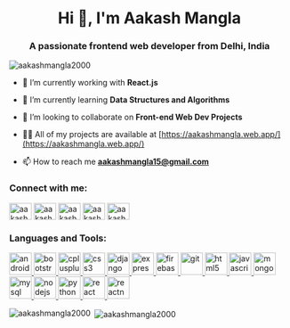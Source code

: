 <h1 align="center">Hi 👋, I'm Aakash Mangla</h1>
<h3 align="center">A passionate frontend web developer from Delhi, India</h3>

<p align="left"> <img src="https://komarev.com/ghpvc/?username=aakashmangla2000" alt="aakashmangla2000" /> </p>

- 🔭 I’m currently working with **React.js**

- 🌱 I’m currently learning **Data Structures and Algorithms**

- 👯 I’m looking to collaborate on **Front-end Web Dev Projects**

- 👨‍💻 All of my projects are available at [https://aakashmangla.web.app/](https://aakashmangla.web.app/)

- 📫 How to reach me **aakashmangla15@gmail.com**

<p align="left">
<h3 align="left">Connect with me:</h3>
<a href="https://twitter.com/aakashmangla_" target="blank"><img align="center" src="https://cdn.jsdelivr.net/npm/simple-icons@3.0.1/icons/twitter.svg" alt="aakashmangla_" height="30" width="40" /></a>
<a href="https://linkedin.com/in/aakash-mangla-067685170" target="blank"><img align="center" src="https://cdn.jsdelivr.net/npm/simple-icons@3.0.1/icons/linkedin.svg" alt="aakash-mangla-067685170" height="30" width="40" /></a>
<a href="https://instagram.com/aakash_mangla" target="blank"><img align="center" src="https://cdn.jsdelivr.net/npm/simple-icons@3.0.1/icons/instagram.svg" alt="aakash_mangla" height="30" width="40" /></a>
<a href="https://www.codechef.com/users/aakashmangla" target="blank"><img align="center" src="https://cdn.jsdelivr.net/npm/simple-icons@3.1.0/icons/codechef.svg" alt="aakashmangla" height="30" width="40" /></a>
<a href="https://www.hackerrank.com/aakashmangla15" target="blank"><img align="center" src="https://cdn.jsdelivr.net/npm/simple-icons@3.0.1/icons/hackerrank.svg" alt="aakashmangla15" height="30" width="40" /></a>
</p>

<h3 align="left">Languages and Tools:</h3>
<p align="left"> <a href="https://developer.android.com" target="_blank"> <img src="https://devicons.github.io/devicon/devicon.git/icons/android/android-original-wordmark.svg" alt="android" width="40" height="40"/> </a> <a href="https://getbootstrap.com" target="_blank"> <img src="https://devicons.github.io/devicon/devicon.git/icons/bootstrap/bootstrap-plain.svg" alt="bootstrap" width="40" height="40"/> </a> <a href="https://www.w3schools.com/cpp/" target="_blank"> <img src="https://devicons.github.io/devicon/devicon.git/icons/cplusplus/cplusplus-original.svg" alt="cplusplus" width="40" height="40"/> </a> <a href="https://www.w3schools.com/css/" target="_blank"> <img src="https://devicons.github.io/devicon/devicon.git/icons/css3/css3-original-wordmark.svg" alt="css3" width="40" height="40"/> </a> <a href="https://www.djangoproject.com/" target="_blank"> <img src="https://devicons.github.io/devicon/devicon.git/icons/django/django-original.svg" alt="django" width="40" height="40"/> </a> <a href="https://expressjs.com" target="_blank"> <img src="https://devicons.github.io/devicon/devicon.git/icons/express/express-original-wordmark.svg" alt="express" width="40" height="40"/> </a> <a href="https://firebase.google.com/" target="_blank"> <img src="https://www.vectorlogo.zone/logos/firebase/firebase-icon.svg" alt="firebase" width="40" height="40"/> </a> <a href="https://git-scm.com/" target="_blank"> <img src="https://www.vectorlogo.zone/logos/git-scm/git-scm-icon.svg" alt="git" width="40" height="40"/> </a> <a href="https://www.w3.org/html/" target="_blank"> <img src="https://devicons.github.io/devicon/devicon.git/icons/html5/html5-original-wordmark.svg" alt="html5" width="40" height="40"/> </a> <a href="https://developer.mozilla.org/en-US/docs/Web/JavaScript" target="_blank"> <img src="https://devicons.github.io/devicon/devicon.git/icons/javascript/javascript-original.svg" alt="javascript" width="40" height="40"/> </a> <a href="https://www.mongodb.com/" target="_blank"> <img src="https://devicons.github.io/devicon/devicon.git/icons/mongodb/mongodb-original-wordmark.svg" alt="mongodb" width="40" height="40"/> </a> <a href="https://www.mysql.com/" target="_blank"> <img src="https://devicons.github.io/devicon/devicon.git/icons/mysql/mysql-original-wordmark.svg" alt="mysql" width="40" height="40"/> </a> <a href="https://nodejs.org" target="_blank"> <img src="https://devicons.github.io/devicon/devicon.git/icons/nodejs/nodejs-original-wordmark.svg" alt="nodejs" width="40" height="40"/> </a> <a href="https://www.python.org" target="_blank"> <img src="https://devicons.github.io/devicon/devicon.git/icons/python/python-original.svg" alt="python" width="40" height="40"/> </a> <a href="https://reactjs.org/" target="_blank"> <img src="https://devicons.github.io/devicon/devicon.git/icons/react/react-original-wordmark.svg" alt="react" width="40" height="40"/> </a> <a href="https://reactnative.dev/" target="_blank"> <img src="https://reactnative.dev/img/header_logo.svg" alt="reactnative" width="40" height="40"/> </a> </p>

<p><img align="left" src="https://github-readme-stats.vercel.app/api/top-langs/?username=aakashmangla2000&layout=compact" alt="aakashmangla2000" /></p>

<p>&nbsp;<img align="center" src="https://github-readme-stats.vercel.app/api?username=aakashmangla2000&show_icons=true" alt="aakashmangla2000" /></p>
